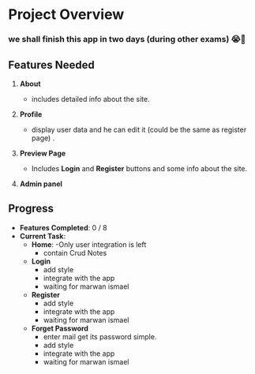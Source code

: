 # Project Overview
### we shall finish this app in two days (during other exams) 😭🙏
## Features Needed
1. **About**
    - includes detailed info about the site.
2. **Profile**
    - display user data and he can edit it (could be the same as register page) .

3. **Preview Page**  
    - Includes **Login** and **Register** buttons and some info about the site.
4. **Admin panel**

## Progress
- **Features Completed**: 0 / 8
- **Current Task**:  
  - **Home**: 
    -Only user integration is left
    - contain Crud Notes 
  - **Login** 
    - add style 
    - integrate with the app
    - waiting for marwan ismael
  - **Register** 
    - add style 
    - integrate with the app
    - waiting for marwan ismael
  - **Forget Password** 
    - enter mail get its password simple.
    - add style 
    - integrate with the app
    - waiting for marwan ismael